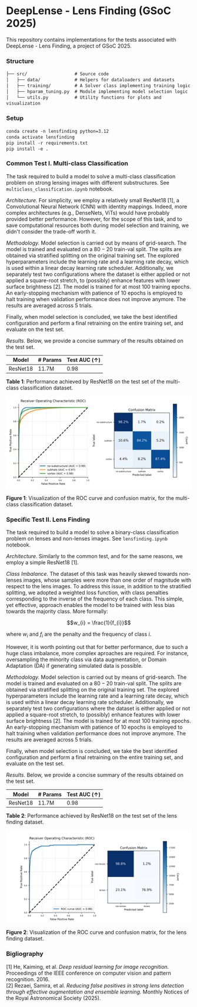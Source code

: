 # DeepLense - Lens Finding (GSoC 2025)
This repository contains implementations for the tests associated with DeepLense - Lens Finding, a project of GSoC 2025.

### Structure
```
├── src/                  # Source code
│   ├── data/             # Helpers for dataloaders and datasets
│   ├── training/         # A Solver class implementing training logic
│   ├── hparam_tuning.py  # Module implementing model selection logic
│   └── utils.py          # Utility functions for plots and visualization
```

### Setup
```
conda create -n lensfinding python=3.12
conda activate lensfinding
pip install -r requirements.txt
pip install -e .
```

### Common Test I. Multi-class Classification
The task required to build a model to solve a multi-class classification problem on strong lensing images with different substructures. See `multiclass_classification.ipynb` notebook.

*Architecture.* For simplicity, we employ a relatively small ResNet18 [1], a Convolutional Neural Network (CNN) with identity mappings. Indeed, more complex architectures (e.g., DenseNets, ViTs) would have probably provided better performance. However, for the scope of this task, and to save computational resources both during model selection and training, we didn't consider the trade-off worth it.

*Methodology.* Model selection is carried out by means of grid-search. The model is trained and evaluated on a $80-20$ train-val split. The splits are obtained via stratified splitting on the original training set. The explored hyperparameters include the learning rate and a learning rate decay, which is used within a linear decay learning rate scheduler. Additionally, we separately test two configurations where the dataset is either applied or not applied a square-root stretch, to (possibly) enhance features with lower surface brightness [2]. The model is trained for at most $100$ training epochs. An early-stopping mechanism with patience of $10$ epochs is employed to halt training when validation performance does not improve anymore. The results are averaged across $5$ trials.

Finally, when model selection is concluded, we take the best identified configuration and perform a final retraining on the entire training set, and evaluate on the test set.

*Results.* Below, we provide a concise summary of the results obtained on the test set.

| Model | # Params | Test AUC ($\uparrow$) |
|-------|----------|----------|
| ResNet18 | 11.7M | 0.98 |

**Table 1**: Performance achieved by ResNet18 on the test set of the multi-class classification dataset.

![Model performance visualization](./assets/multiclass_classification_plot.png)

**Figure 1**: Visualization of the ROC curve and confusion matrix, for the multi-class classification dataset.

### Specific Test II. Lens Finding
The task required to build a model to solve a binary-class classification problem on lenses and non-lenses images. See `lensfinding.ipynb` notebook.

*Architecture.* Similarly to the common test, and for the same reasons, we employ a simple ResNet18 [1].

*Class Imbalance.* The dataset of this task was heavily skewed towards non-lenses images, whose samples were more than one order of magnitude with respect to the lens images. To address this issue, in addition to the stratified splitting, we adopted a weighted loss function, with class penalties corresponding to the inverse of the frequency of each class. This simple, yet effective, approach enables the model to be trained with less bias towards the majority class. More formally:

$$w_{i} = \frac{1}{f_{i}}$$

where $w_{i}$ and $f_{i}$ are the penalty and the frequency of class $i$.

However, it is worth pointing out that for better performance, due to such a huge class imbalance, more complex aproaches are required. For instance, oversampling the minority class via data augmentation, or Domain Adaptation (DA) if generating simulated data is possible.

*Methodology.* Model selection is carried out by means of grid-search. The model is trained and evaluated on a $80-20$ train-val split. The splits are obtained via stratified splitting on the original training set. The explored hyperparameters include the learning rate and a learning rate decay, which is used within a linear decay learning rate scheduler. Additionally, we separately test two configurations where the dataset is either applied or not applied a square-root stretch, to (possibly) enhance features with lower surface brightness [2]. The model is trained for at most $100$ training epochs. An early-stopping mechanism with patience of $10$ epochs is employed to halt training when validation performance does not improve anymore. The results are averaged across $5$ trials.

Finally, when model selection is concluded, we take the best identified configuration and perform a final retraining on the entire training set, and evaluate on the test set.

*Results.* Below, we provide a concise summary of the results obtained on the test set.

| Model | # Params | Test AUC ($\uparrow$) |
|-------|----------|----------|
| ResNet18 | 11.7M | 0.98 |

**Table 2**: Performance achieved by ResNet18 on the test set of the lens finding dataset.

![Model performance visualization](./assets/lensfinding_plot.png)

**Figure 2**: Visualization of the ROC curve and confusion matrix, for the lens finding dataset.

### Bigliography
[1] He, Kaiming, et al. *Deep residual learning for image recognition.* Proceedings of the IEEE conference on computer vision and pattern recognition. 2016. <br/>
[2] Rezaei, Samira, et al. *Reducing false positives in strong lens detection through effective augmentation and ensemble learning.* Monthly Notices of the Royal Astronomical Society (2025).
